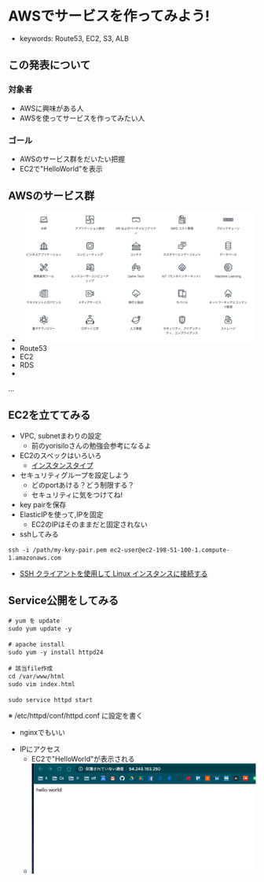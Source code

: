 # AWSでサービスを作ってみよう!
- keywords: Route53, EC2, S3, ALB

## この発表について
### 対象者
  - AWSに興味がある人
  - AWSを使ってサービスを作ってみたい人

### ゴール
- AWSのサービス群をだいたい把握
- EC2で"HelloWorld"を表示

## AWSのサービス群
- ![aws services](https://github.com/coworker-jp/aws-sample/blob/master/step1/img/services.png?raw=true)
- Route53
- EC2
- RDS
- 
...


## EC2を立ててみる
- VPC, subnetまわりの設定
  - 前のyorisiloさんの勉強会参考になるよ
- EC2のスペックはいろいろ
  - [インスタンスタイプ](https://aws.amazon.com/jp/ec2/instance-types/)
- セキュリティグループを設定しよう
  - どのportあける？どう制限する？
  - セキュリティに気をつけてね!
- key pairを保存
- ElasticIPを使って,IPを固定
  - EC2のIPはそのままだと固定されない
- sshしてみる

``` ssh
ssh -i /path/my-key-pair.pem ec2-user@ec2-198-51-100-1.compute-1.amazonaws.com
```
  - [SSH クライアントを使用して Linux インスタンスに接続する](https://docs.aws.amazon.com/ja_jp/AWSEC2/latest/UserGuide/AccessingInstancesLinux.html)

## Service公開をしてみる
```
# yum を update
sudo yum update -y

# apache install
sudo yum -y install httpd24

# 該当file作成
cd /var/www/html
sudo vim index.html

sudo service httpd start
```

※ /etc/httpd/conf/httpd.conf に設定を書く
* nginxでもいい

- IPにアクセス
  - EC2で"HelloWorld"が表示される
  - ![helloworld](https://github.com/coworker-jp/aws-sample/blob/master/step1/img/helloworkd.png?raw=true)
